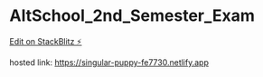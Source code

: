 # AltSchool_2nd_Semester_Exam

[Edit on StackBlitz ⚡️](https://stackblitz.com/edit/react-edgun5)

hosted link: https://singular-puppy-fe7730.netlify.app
